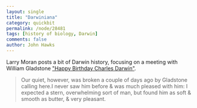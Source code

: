 ```yaml
---
layout: single 
title: "Darwiniana" 
category: quickbit
permalink: /node/28481
tags: [history of biology, Darwin] 
comments: false 
author: John Hawks 
---
```


Larry Moran posts a bit of Darwin history, focusing on a meeting with William Gladstone <a href="http://sandwalk.blogspot.com/2012/02/happy-birthday-charles-darwin.html">"Happy Birthday Charles Darwin"</a>. 

<blockquote>Our quiet, however, was broken a couple of days ago by Gladstone calling here.I never saw him before & was much pleased with him: I expected a stern, overwhelming sort of man, but found him as soft & smooth as butter, & very pleasant. </blockquote>



